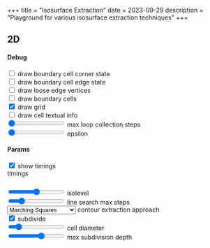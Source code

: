+++
title = "Isosurface Extraction"
date = 2023-09-29
description = "Playground for various isosurface extraction techniques"
+++

## 2D

<section id="isosurface-extraction-2d-content">
  <section class="controls">
    <h4>Debug</h4>
    <div class="indent">
      <div class="debugDrawNodeCornerState-control control">
        <input type="checkbox" value="1" /> draw boundary cell corner state
      </div>
      <div class="debugDrawNodeEdgeState-control control">
        <input type="checkbox" value="1" /> draw boundary cell edge state
      </div>
      <div class="debugDrawLooseEdgeVertices-control control">
        <input type="checkbox" value="1" /> draw loose edge vertices
      </div>
      <div class="debugDrawBoundaryCells-control control">
        <input type="checkbox" value="1" /> draw boundary cells
      </div>
      <div class="debugDrawGrid-control control">
        <input type="checkbox" value="1" checked /> draw grid
      </div>
      <div class="debugDrawCellTextualInfo-control control">
        <input type="checkbox" value="1" /> draw cell textual info
      </div>
      <div class="debugLoopCollectionMaxSteps-control control">
        <input type="range" min="-1" max="500" value="-1"> max loop collection steps
        <output></output>
      </div>
      <div class="epsilon-control control">
        <input type="range" min="0.001" max="10" value="0.01" step="0.001"> epsilon
        <output></output>
      </div>
    </div>
    <h4>Params</h4>
    <div class="indent">
      <div class="debugPerformance-control control">
        <input type="checkbox" value="1" checked> show timings
        <div class="performance-output shownBy-debugPerformance">
          timings
          <code><pre></pre></code>
        </div>
      </div>
      <div class="isolevel-control control">
        <input type="range" min="-500" max="500" value="0.0" step="0.1"> isolevel
        <output></output>
      </div>
      <div class="lineSearchMaxSteps-control control">
        <input type="range" min="0" max="100" value="20"> line search max steps
        <output></output>
      </div>
      <div class="contourExtractionApproach-control control">
        <select>
            <option value="marching-squares">Marching Squares</option>
            <option value="dual-contouring">Dual Contouring (WIP)</option>
            <!-- <option value="surface-nets">Surface Nets (WIP)</option> -->
        </select>
        contour extraction approach
      </div>
      <div class="performSubdivision-control control">
        <input type="checkbox" value="1" checked >
        subdivide
      </div>
      <div class="cellDiameter-control control hiddenBy-performSubdivision">
        <input type="range" min="2" max="9" value="3"> cell diameter
        <output></output>
      </div>
      <div class="maxSubdivisionDepth-control control shownBy-performSubdivision">
        <input type="range" min="2" max="12" value="8"> max subdivision depth
        <output></output>
      </div>
    </div>
  </section>
  <section class="center-align">
    <canvas width="1024" height="1024"></canvas>
  </section>
  <script type="module" src="2d/isosurface-extraction-2d.js"></script>
</section>

